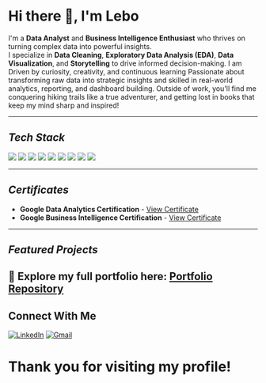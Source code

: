 
#  Hi there 👋, I'm Lebo

I'm a **Data Analyst** and **Business Intelligence Enthusiast** who thrives on turning complex data into powerful insights.  
I specialize in **Data Cleaning**, **Exploratory Data Analysis (EDA)**, **Data Visualization**, and **Storytelling** to drive informed decision-making.
I am Driven by curiosity, creativity, and continuous learning Passionate about transforming raw data into strategic insights and skilled in real-world analytics, reporting, and dashboard building. Outside of work, you'll find me conquering hiking trails like a true adventurer, and getting lost in books that keep my mind sharp and inspired! 

---
## *Tech Stack*
<p align="left">
  <img src="https://img.shields.io/badge/SQL-4479A1?style=for-the-badge&logo=postgresql&logoColor=white"/>
  <img src="https://img.shields.io/badge/Python-FFD43B?style=for-the-badge&logo=python&logoColor=blue"/>
   <img src="https://img.shields.io/badge/Excel-217346?style=for-the-badge&logo=microsoft-excel&logoColor=white"/>
  <img src="https://img.shields.io/badge/Tableau-E97627?style=for-the-badge&logo=tableau&logoColor=white"/>
  <img src="https://img.shields.io/badge/Power%20BI-F2C811?style=for-the-badge&logo=powerbi&logoColor=black"/>
  <img src="https://img.shields.io/badge/R-276DC3?style=for-the-badge&logo=r&logoColor=white"/>
  <img src="https://img.shields.io/badge/HTML5-E34F26?style=for-the-badge&logo=html5&logoColor=white"/>
  <img src="https://img.shields.io/badge/CSS3-1572B6?style=for-the-badge&logo=css3&logoColor=white"/>
  <img src="https://img.shields.io/badge/JavaScript-F7DF1E?style=for-the-badge&logo=javascript&logoColor=black"/>
</p>

---
## *Certificates*

- **Google Data Analytics Certification** - [View Certificate](https://coursera.org/share/823b1543a47d3be09a2fe1f8f83628fb)
- **Google Business Intelligence Certification** - [View Certificate](https://coursera.org/share/494a873ec8eb08aecc428b94edbdac66)
---


##  *Featured Projects*

🔗 Explore my full portfolio here: [Portfolio Repository](https://github.com/Ratau-Lebohang/Lebohang-Analytics-Portfolio) 
---


##  Connect With Me

[![LinkedIn](https://img.shields.io/badge/-LinkedIn-0077B5?style=flat-square&logo=linkedin&logoColor=white)](linkedin.com/in/lebohang-r-16067124b)
[![Gmail](https://img.shields.io/badge/-Gmail-D14836?style=flat-square&logo=gmail&logoColor=white)](rataulebohang8@gmail.com)


#  Thank you for visiting my profile!
